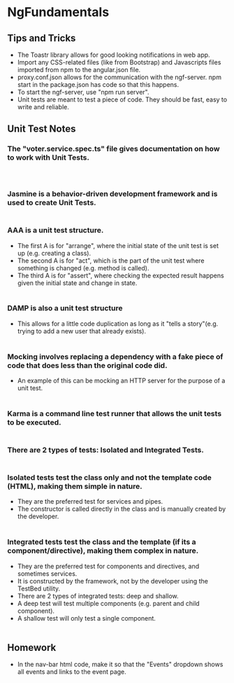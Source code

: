 # NgFundamentals

## Tips and Tricks
* The Toastr library allows for good looking notifications in web app.
* Import any CSS-related files (like from Bootstrap) and Javascripts files imported from npm to the angular.json file.
* proxy.conf.json allows for the communication with the ngf-server. npm start in the package.json has code so that this happens.
* To start the ngf-server, use "npm run server".
* Unit tests are meant to test a piece of code. They should be fast, easy to write and reliable.

## Unit Test Notes
### The "voter.service.spec.ts" file gives documentation on how to work with Unit Tests. <br /><br /><br />
### Jasmine is a behavior-driven development framework and is used to create Unit Tests. <br /> <br />

### AAA is a unit test structure.
* The first A is for "arrange", where the initial state of the unit test is set up (e.g. creating a class).
* The second A is for "act", which is the part of the unit test where something is changed (e.g. method is called).
* The third A is for "assert", where checking the expected result happens given the initial state and change in state. <br /> <br />

### DAMP is also a unit test structure
* This allows for a little code duplication as long as it "tells a story"(e.g. trying to add a new user that already exists). <br /> <br />

### Mocking involves replacing a dependency with a fake piece of code that does less than the original code did.
* An example of this can be mocking an HTTP server for the purpose of a unit test. <br /> <br />

### Karma is a command line test runner that allows the unit tests to be executed. <br /> <br />

### There are 2 types of tests: Isolated and Integrated Tests. <br /> <br />

### Isolated tests test the class only and not the template code (HTML), making them simple in nature.
* They are the preferred test for services and pipes.
* The constructor is called directly in the class and is manually created by the developer. <br /> <br />

### Integrated tests test the class and the template (if its a component/directive), making them complex in nature.
* They are the preferred test for components and directives, and sometimes services.
* It is constructed by the framework, not by the developer using the TestBed utility.
* There are 2 types of integrated tests: deep and shallow.
* A deep test will test multiple components (e.g. parent and child component).
* A shallow test will only test a single component. <br /> <br />


## Homework
* In the nav-bar html code, make it so that the "Events" dropdown shows all events and links to the event page.
